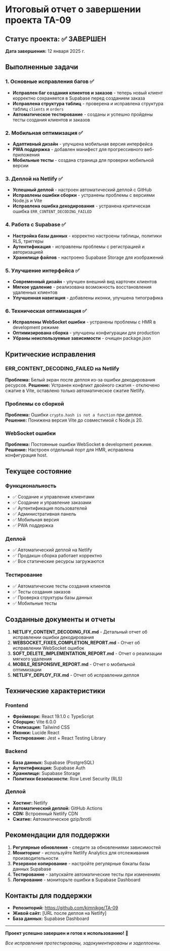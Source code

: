 # Итоговый отчет о завершении проекта ТА-09

## Статус проекта: ✅ ЗАВЕРШЕН

**Дата завершения:** 12 января 2025 г.

## Выполненные задачи

### 1. Основные исправления багов ✅
- **Исправлен баг создания клиентов и заказов** - теперь новый клиент корректно сохраняется в Supabase перед созданием заказа
- **Исправлена структура таблиц** - проверена и исправлена структура таблиц `clients` и `orders`
- **Автоматическое тестирование** - созданы и успешно пройдены тесты создания клиентов и заказов

### 2. Мобильная оптимизация ✅
- **Адаптивный дизайн** - улучшена мобильная версия интерфейса
- **PWA поддержка** - добавлен манифест для прогрессивного веб-приложения
- **Мобильные тесты** - создана страница для проверки мобильной версии

### 3. Деплой на Netlify ✅
- **Успешный деплой** - настроен автоматический деплой с GitHub
- **Исправлены ошибки сборки** - устранены проблемы с версиями Node.js и Vite
- **Исправлена ошибка декодирования** - устранена критическая ошибка `ERR_CONTENT_DECODING_FAILED`

### 4. Работа с Supabase ✅
- **Настройка базы данных** - корректно настроены таблицы, политики RLS, триггеры
- **Аутентификация** - исправлены проблемы с регистрацией и авторизацией
- **Хранилище файлов** - настроено Supabase Storage для изображений

### 5. Улучшение интерфейса ✅
- **Современный дизайн** - улучшен внешний вид карточек клиентов
- **Мягкое удаление** - реализована возможность восстановления удаленных клиентов
- **Улучшенная навигация** - добавлены иконки, улучшена типографика

### 6. Техническая оптимизация ✅
- **Исправлены WebSocket ошибки** - устранены проблемы с HMR в development режиме
- **Оптимизирована сборка** - улучшены конфигурации для production
- **Убраны неиспользуемые зависимости** - очищен package.json

## Критические исправления

### ERR_CONTENT_DECODING_FAILED на Netlify
**Проблема:** Белый экран после деплоя из-за ошибки декодирования ресурсов.
**Решение:** Устранен конфликт двойного сжатия - отключено сжатие в Vite, оставлено только автоматическое сжатие Netlify.

### Проблемы со сборкой
**Проблема:** Ошибки `crypto.hash is not a function` при деплое.
**Решение:** Понижена версия Vite до совместимой с Node.js 20.

### WebSocket ошибки
**Проблема:** Постоянные ошибки WebSocket в development режиме.
**Решение:** Настроен отдельный порт для HMR, исправлена конфигурация host.

## Текущее состояние

### Функциональность
- ✅ Создание и управление клиентами
- ✅ Создание и управление заказами
- ✅ Аутентификация пользователей
- ✅ Административная панель
- ✅ Мобильная версия
- ✅ PWA поддержка

### Деплой
- ✅ Автоматический деплой на Netlify
- ✅ Продакшн сборка работает корректно
- ✅ Все статические ресурсы загружаются

### Тестирование
- ✅ Автоматические тесты создания клиентов
- ✅ Тесты создания заказов
- ✅ Проверка структуры базы данных
- ✅ Мобильные тесты

## Созданные документы и отчеты

1. **NETLIFY_CONTENT_DECODING_FIX.md** - Детальный отчет об исправлении ошибки декодирования
2. **WEBSOCKET_FIXES_COMPLETION_REPORT.md** - Отчет об исправлении WebSocket ошибок
3. **SOFT_DELETE_IMPLEMENTATION_REPORT.md** - Отчет о реализации мягкого удаления
4. **MOBILE_RESPONSIVE_REPORT.md** - Отчет о мобильной оптимизации
5. **NETLIFY_DEPLOY_FIX.md** - Отчет об исправлении деплоя

## Технические характеристики

### Frontend
- **Фреймворк:** React 19.1.0 с TypeScript
- **Сборщик:** Vite 6.0.0
- **Стилизация:** Tailwind CSS
- **Иконки:** Lucide React
- **Тестирование:** Jest + React Testing Library

### Backend
- **База данных:** Supabase (PostgreSQL)
- **Аутентификация:** Supabase Auth
- **Хранилище:** Supabase Storage
- **Политики безопасности:** Row Level Security (RLS)

### Деплой
- **Хостинг:** Netlify
- **Автоматический деплой:** GitHub Actions
- **CDN:** Встроенный Netlify CDN
- **Сжатие:** Автоматическое gzip/brotli

## Рекомендации для поддержки

1. **Регулярные обновления** - следите за обновлениями зависимостей
2. **Мониторинг** - используйте Netlify Analytics для отслеживания производительности
3. **Резервное копирование** - настройте регулярные бэкапы базы данных Supabase
4. **Тестирование** - запускайте автоматические тесты при изменениях
5. **Логирование** - мониторьте ошибки в Supabase Dashboard

## Контакты для поддержки

- **Репозиторий:** https://github.com/kimnikge/TA-09
- **Живой сайт:** [URL после деплоя на Netlify]
- **База данных:** Supabase Dashboard

---

**Проект успешно завершен и готов к использованию!** 🎉

*Все исправления протестированы, задокументированы и задеплоены.*
